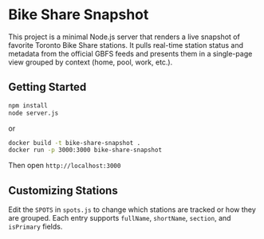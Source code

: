 # Bike Share Snapshot

This project is a minimal Node.js server that renders a live snapshot of favorite Toronto Bike Share stations. It pulls real-time station status and metadata from the official GBFS feeds and presents them in a single-page view grouped by context (home, pool, work, etc.).

## Getting Started

```sh
npm install
node server.js
```

or 

```sh
docker build -t bike-share-snapshot .
docker run -p 3000:3000 bike-share-snapshot
```

Then open `http://localhost:3000`

## Customizing Stations

Edit the `SPOTS` in `spots.js` to change which stations are tracked or how they are grouped. Each entry supports `fullName`, `shortName`, `section`, and `isPrimary` fields.